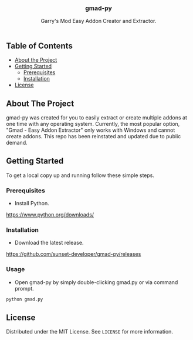 <!--
*** Thanks for checking out this README Template. If you have a suggestion that would
*** make this better, please fork the repo and create a pull request or simply open
*** an issue with the tag "enhancement".
*** Thanks again! Now go create something AMAZING! :D
***
***
***
*** To avoid retyping too much info. Do a search and replace for the following:
*** github_username, repo_name, twitter_handle, email
-->


<!-- PROJECT SHIELDS -->
<!--
*** I'm using markdown "reference style" links for readability.
*** Reference links are enclosed in brackets [ ] instead of parentheses ( ).
*** See the bottom of this document for the declaration of the reference variables
*** for contributors-url, forks-url, etc. This is an optional, concise syntax you may use.
*** https://www.markdownguide.org/basic-syntax/#reference-style-links
-->


<!-- PROJECT LOGO -->
<h3 align="center">gmad-py</h3>
<p align="center">
    Garry's Mod Easy Addon Creator and Extractor.
    <br />
    <br />
</p>


<!-- TABLE OF CONTENTS -->
## Table of Contents

* [About the Project](#about-the-project)
* [Getting Started](#getting-started)
  * [Prerequisites](#prerequisites)
  * [Installation](#installation)
* [License](#license)


<!-- ABOUT THE PROJECT -->
## About The Project

gmad-py was created for you to easily extract or create multiple addons at one time with any operating system.
Currently, the most popular option, "Gmad - Easy Addon Extractor" only works with Windows and cannot create addons.
This repo has been reinstated and updated due to public demand.


<!-- GETTING STARTED -->
## Getting Started

To get a local copy up and running follow these simple steps.


### Prerequisites

* Install Python.

https://www.python.org/downloads/


### Installation

* Download the latest release.

https://github.com/sunset-developer/gmad-py/releases


### Usage
* Open gmad-py by simply double-clicking gmad.py or via command prompt.

```sh
python gmad.py
```


<!-- LICENSE -->
## License

Distributed under the MIT License. See `LICENSE` for more information.